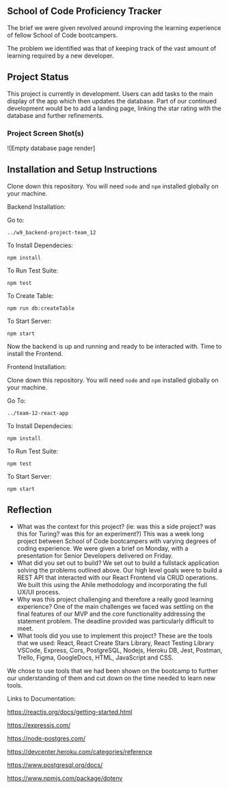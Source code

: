 ## School of Code Proficiency Tracker




The brief we were given revolved around improving the learning experience of fellow School of Code bootcampers.

The problem we identified was that of keeping track of the vast amount of learning required by a new developer.

## Project Status


This project is currently in development. 
Users can add tasks to the main display of the app which then updates the database. 
Part of our continued development would be to add a landing page, linking the star rating with the database and further refinements. 

### Project Screen Shot(s)


![Empty database page render] 

## Installation and Setup Instructions

Clone down this repository. You will need `node` and `npm` installed globally on your machine.  

Backend Installation:

Go to: 

`../w9_backend-project-team_12`

To Install Dependecies:  

`npm install`  

To Run Test Suite:  

`npm test`  

To Create Table:

`npm run db:createTable`

To Start Server:

`npm start`  

 Now the backend is up and running and ready to be interacted with. Time to install the Frontend.

 Frontend Installation:

 Clone down this repository. You will need `node` and `npm` installed globally on your machine.  

Go To:

`../team-12-react-app`

 To Install Dependecies:  

`npm install` 

To Run Test Suite:  

`npm test` 

To Start Server:

`npm start`  

## Reflection

  - What was the context for this project? (ie: was this a side project? was this for Turing? was this for an experiment?)
  This was a week long project between School of Code bootcampers with varying degrees of coding experience. We were given a brief on Monday, with a presentation for Senior Developers delivered on Friday.
  - What did you set out to build?
  We set out to build a fullstack application solving the problems outlined above. Our high level goals were to build a REST API that interacted with our React Frontend via CRUD operations. We built this using the Ahile methodology and incorporating the full UX/UI process.
  - Why was this project challenging and therefore a really good learning experience?
  One of the main challenges we faced was settling on the final features of our MVP and the core functionality addressing the statement problem. The deadline provided was particularly difficult to meet.
  - What tools did you use to implement this project?
  These are the tools that we used:
  React, React Create Stars Library, React Testing Library VSCode, Express, Cors, PostgreSQL, Nodejs, Heroku DB, Jest, Postman, Trello, Figma, GoogleDocs, HTML, JavaScript and CSS.

  We chose to use tools that we had been shown on the bootcamp to further our understanding of them and cut down on the time needed to learn new tools. 


Links to Documentation:

<https://reactjs.org/docs/getting-started.html>

<https://expressjs.com/>

<https://node-postgres.com/>

<https://devcenter.heroku.com/categories/reference>

<https://www.postgresql.org/docs/>

<https://www.npmjs.com/package/dotenv>




  
    


